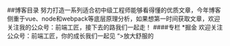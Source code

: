 ##博客目录
努力打造一系列适合初中级工程师能够看得懂的优质文章，今年博客侧重于vue、node和webpack等底层原理分析，如果想第一时间获取文章，欢迎关注我的公众号：前端工匠，接下去的路我们一起走！
####专栏
*掘金 
欢迎关注公众号：前端工匠，你的成长我们一起见
“>放大舒服的
